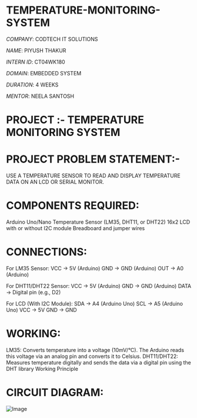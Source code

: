# TEMPERATURE-MONITORING-SYSTEM

*COMPANY*: CODTECH IT SOLUTIONS

*NAME*: PIYUSH THAKUR

*INTERN ID*: CT04WK180

*DOMAIN*: EMBEDDED SYSTEM 

*DURATION*: 4 WEEKS

*MENTOR*: NEELA SANTOSH

# PROJECT :- TEMPERATURE MONITORING SYSTEM 

# PROJECT PROBLEM STATEMENT:-
USE A TEMPERATURE SENSOR TO READ AND DISPLAY TEMPERATURE DATA ON AN LCD OR SERIAL MONITOR.

# COMPONENTS REQUIRED:
Arduino Uno/Nano Temperature Sensor (LM35, DHT11, or DHT22) 16x2 LCD with or without I2C module Breadboard and jumper wires

# CONNECTIONS:
For LM35 Sensor:
VCC → 5V (Arduino) 
GND → GND (Arduino) 
OUT → A0 (Arduino) 

For DHT11/DHT22 Sensor:
VCC → 5V (Arduino) 
GND → GND (Arduino)
DATA → Digital pin (e.g., D2) 

For LCD (With I2C Module): 
SDA → A4 (Arduino Uno)
SCL → A5 (Arduino Uno)
VCC → 5V
GND → GND

# WORKING:
LM35: Converts temperature into a voltage (10mV/°C). The Arduino reads this voltage via an analog pin and converts it to Celsius. DHT11/DHT22: Measures temperature digitally and sends the data via a digital pin using the DHT library Working Principle

# CIRCUIT DIAGRAM:
![Image](https://github.com/user-attachments/assets/8c3b0b84-c067-4cff-98ee-eba3eae9d28c)
